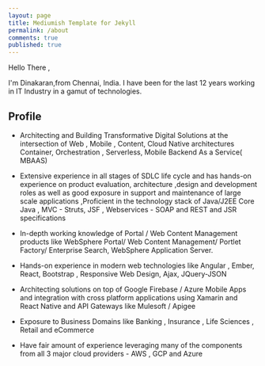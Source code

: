 ```yaml
---
layout: page
title: Mediumish Template for Jekyll
permalink: /about
comments: true
published: true
---
```

Hello There , 

I'm Dinakaran,from Chennai, India. I have been for the last 12 years working in IT Industry in a gamut of technologies. 

## Profile


- Architecting and Building Transformative Digital Solutions at the intersection of Web , Mobile , Content, Cloud Native architectures Container, Orchestration , Serverless, Mobile Backend As a Service( MBAAS)


- Extensive experience in all stages of SDLC life cycle and has hands-on experience on product evaluation, architecture ,design and development roles as well as good exposure in support and maintenance of large scale applications ,Proficient in the technology stack of Java/J2EE Core Java , MVC - Struts, JSF , Webservices - SOAP and REST and JSR specifications


- In-depth working knowledge of Portal / Web Content Management products like WebSphere Portal/ Web Content Management/ Portlet Factory/ Enterprise Search, WebSphere Application Server.

- Hands-on experience in modern web technologies like Angular , Ember, React, Bootstrap , Responsive Web Design, Ajax, JQuery-JSON

- Architecting solutions on top of Google Firebase / Azure Mobile Apps and integration with cross platform applications using Xamarin and React Native and API Gateways like Mulesoft / Apigee
 
- Exposure to Business Domains like Banking , Insurance , Life Sciences , Retail and eCommerce
 
- Have fair amount of experience leveraging many of the components from all 3 major cloud providers - AWS , GCP and Azure
